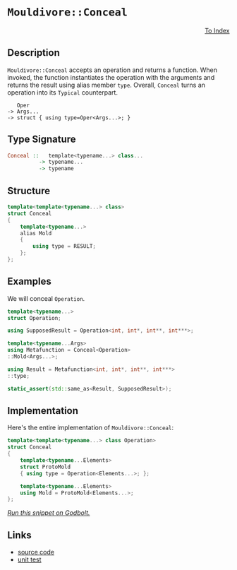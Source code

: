 <!-- Copyright 2024 Feng Mofan
SPDX-License-Identifier: Apache-2.0 -->

# `Mouldivore::Conceal`

<p style='text-align: right;'><a href="../../../facilities/metafunctions.md#mouldivore-conceal">To Index</a></p>

## Description

`Mouldivore::Conceal` accepts an operation and returns a function.
When invoked, the function instantiates the operation with the arguments and returns the result using alias member `type`.
Overall, `Conceal` turns an operation into its `Typical` counterpart.

<pre><code>   Oper
-> Args...
-> struct { using type=Oper&lt;Args...&gt;; }</code></pre>

## Type Signature

```Haskell
Conceal ::   template<typename...> class... 
          -> typename...
          -> typename
```

## Structure

```C++
template<template<typename...> class>
struct Conceal
{
    template<typename...>
    alias Mold
    {
        using type = RESULT;
    };
};
```

## Examples

We will conceal `Operation`.

```C++
template<typename...>
struct Operation;

using SupposedResult = Operation<int, int*, int**, int***>;

template<typename...Args>
using Metafunction = Conceal<Operation>
::Mold<Args...>;

using Result = Metafunction<int, int*, int**, int***>
::type;

static_assert(std::same_as<Result, SupposedResult>);
```

## Implementation

Here's the entire implementation of `Mouldivore::Conceal`:

```C++
template<template<typename...> class Operation>
struct Conceal
{
    template<typename...Elements>
    struct ProtoMold
    { using type = Operation<Elements...>; };

    template<typename...Elements>
    using Mold = ProtoMold<Elements...>;
};
```

[*Run this snippet on Godbolt.*](https://godbolt.org/#z:OYLghAFBqd5QCxAYwPYBMCmBRdBLAF1QCcAaPECAMzwBtMA7AQwFtMQByARg9KtQYEAysib0QXACx8BBAKoBnTAAUAHpwAMvAFYTStJg1DIApACYAQuYukl9ZATwDKjdAGFUtAK4sGIAKwAzKSuADJ4DJgAcj4ARpjEIIEapAAOqAqETgwe3r4BwemZjgLhkTEs8YnJtpj2JQxCBEzEBLk%2BfkG19dlNLQRl0XEJSSkKza3t%2BV3j/YMVVaMAlLaoXsTI7BwEmCypBjsmgW47eweYRycAnqmMrJgAdE9H2ADUyAYKCq8A8rfETAaLxMGgAguNiF4HK8PAxNmIQaCTAB2Kxg14Y16nfaAi7HAg3O5sJ4PbD0NiCBTA9GYiFQgivZTEVBEACynnQiMxrxRFleXkyRixhJ5gQAIr9/oDspcybtGAQFCTgYE%2BSixUc0UiaRjsedLgTbsxiU85RTFdTQdyBRFgK92bR0KKJUyWagHZzjmaFUrnoFsJrEerA2DEQB6ABUUejMdjYfDMdeABVMONvjH42DI7Gc9HM9qkWZAhEPl4sKK3Gg4ZhUhb/UGwXrcQbCcbHn6A2C6dC/glpQIQwWbUKhF5UkVMOgAEqpry0BlHCW9gFA44RAikV7riOb7c7reCaMqrWIpuHfGt%2B4k0HEYBU%2Btg4d21mYZpULxwhrOmECeG0S7Lv2DCWiAIAepcN53sq9aqg2oJPq8M4KHOC7ivar5MO%2Bn4ymugi7oe%2BEEFGhFHg%2BoKgYaeInl2zSOMgAD6TBfAkBAQOM6CgQo9yMfebhIShm6juOGSTvx84vEsmocCstCcP4vB%2BBwWikKgnBuNY1ivAoawbJgPJFjwpAEJo0krAA1gEkgPBokhcMiyT%2BBoZgAGzOWYAAc7n6Jwki8CwEgaCkinKapHC8AoIApMZSnSaQcCwDAiAgGsBCpF4G4UBAaB7HQCRRPcnCqO5zkALTOZIrzAMgyCvFIDxmLwk6ECQeAcVwMiCCIYjsFIHXyEoagmaQujtQA7gCqScDwMlyQpQ2hT86VpQyqBUK8RWleVlXVbVVlmK8EAeDl9DEPpgRcEsvDRVoKwQEg2WpLlZCZQ9T0gMAUhmHwdA7MQEUQLEQ2xBELRXFNvDA8wxBXD8sTaJgDjg6Q2Xmj8DC0GDMWkFgsReMAbhiLQEXcLwWAsIYwDiFj%2BDEAjjgAG6pkNmCqAj6VbIZ651ENtB4LEALQx4WBDQQxB4P5JOkIzxCxCJYq7BTvNGCZKxUAYd4AGp4Jgo29ophn8J1ojiL1hv9So6hYyN%2BgUygGmWPofMRZAKyoLW2TEyV7GLqYljWGYIXS2LWDOxAKx2HT2QuAw7ieB0ehhBEQyVCM7VFFkAhTH4acZBnDDzMMiTtRHDi9BMbRx/kxd1JHAh9K0Bcp0Xtjl1neizA3ScLKn4c6ZsEgzRw8mkMFvChetxVlRVVU1XV%2B0QLgzWneY52XUZKsrAgmBMFgiRh6QFmSIEDwAJyBMikg2WYkjOYF/jOSf3kcL5pD%2BedDzOVwznuSf7lf/4tl/Bn2ciPeanBwqRXXjFW6iU7rJSWulcglBXonXymwTgLQWD02RCVJg7wDBCi4CfB4XBrKNXwEQYOegzZdRNtIM2igLZDV0F9caTBJok0HsPUeKlOCLVSulV4q1XiYOwbg/BFNarENIRoA6R1HonTOmYNe11YpwJQQkJBWVUDHRGKInBHwKZEK4CkGg84Ej/UBljSGoMkY2OhrDeGiNJYowVGjDGQ0cZ4wJrQImSMyaKy2MpGmkdGbE2UizNmOwkZc1kljXm/NQZCyCVdMWEtDLS1lkoeW5MjBK1ANAvg6sFBax1nrJGNDjY9XobIRhg0rYgC%2BgQ4w9sbAJNDq7d2AhPbe3FL7KwlgA5jyDq1JmLtui1z8BAVwbd2qJ3KIXPQ6cGizLSLnBojdFjVx6HXVulds4TNLrsuYXdFnFz2XkA5HcBinKbgPVY6x%2B4XSftwsBHARHECwTgvBhjCHSOsgdRelCzoXSuhvUgW8d4jH3nEl%2Bb9iE2WREA5E9lJDX3Ku1HhoUIFRRVnFWBSAUrLS0Ro4gaCtiYK2iwBQ9Mar0yIQ8c44xyFL1atQ2QtDql9TqZbZSuhghsI4dNF5c0sYLQQStNalKKrUtpa8elxCmUMkOjohRCQzqBBUXi9Rqqnokt1SdEAtLxz0QVfRJVjFPnlW%2BuYv6lArHKXsZjQyTrHF0yRq4wQ7jMbBMwLjfGhNiaGQCXklJ2M8C01LmE5mrNkDsxiYIbm8S%2BYCyuMkkWaSkaZLlgrPJto8VqyYJrbWusjQVI5VUiQNTBA8uYUkG2yt%2BnWEdrEDpKkukMGJmGdids/aDMDgkYOYz94lwaNHWOlyE4x02anNZxRsirOWdkGdzdR1l36KstdxzO4LLuecjd%2Bz27lxXfc7SjyepcNFSFTgHyWBUppXShlSrAUUJICCrV0DN7b13pQQecLGnEMCIEfwjlbKBSA8ib%2BoCxXgNsJA1RSxzIgEkP4U%2B/h3IuRPpIE%2B9lz5cGCHEwIV6x6wYQ4PBq0Hr1hSgTdFY0tMjOEkEAA%3D%3D%3D)

## Links

- [source code](../../../../conceptrodon/mouldivore/conceal.hpp)
- [unit test](../../../../tests/unit/metafunctions/mouldivore/conceal.test.hpp)
